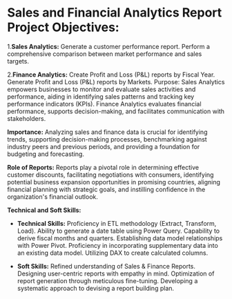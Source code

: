# Sales and Financial Analytics Report Project Objectives:

1.**Sales Analytics:** Generate a customer performance report. Perform a comprehensive comparison between market performance and sales targets.

2.**Finance Analytics:** Create Profit and Loss (P&L) reports by Fiscal Year. Generate Profit and Loss (P&L) reports by Markets. Purpose: Sales Analytics empowers businesses to monitor and evaluate sales activities and performance, aiding in identifying sales patterns and tracking key performance indicators (KPIs). Finance Analytics evaluates financial performance, supports decision-making, and facilitates communication with stakeholders.

**Importance:** Analyzing sales and finance data is crucial for identifying trends, supporting decision-making processes, benchmarking against industry peers and previous periods, and providing a foundation for budgeting and forecasting.

**Role of Reports:** Reports play a pivotal role in determining effective customer discounts, facilitating negotiations with consumers, identifying potential business expansion opportunities in promising countries, aligning financial planning with strategic goals, and instilling confidence in the organization's financial outlook.

**Technical and Soft Skills:**
- **Technical Skills:** Proficiency in ETL methodology (Extract, Transform, Load). Ability to generate a date table using Power Query. Capability to derive fiscal months and quarters. Establishing data model relationships with Power Pivot. Proficiency in incorporating supplementary data into an existing data model. Utilizing DAX to create calculated columns.

- **Soft Skills:** Refined understanding of Sales & Finance Reports. Designing user-centric reports with empathy in mind. Optimization of report generation through meticulous fine-tuning. Developing a systematic approach to devising a report building plan.
